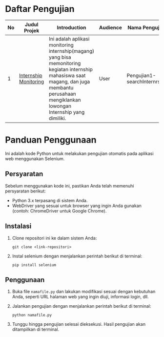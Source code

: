 # Daftar Pengujian

| No  | Judul Projek                                      | Introduction                                                                                                                                                                                     | Audience | Nama Pengujian               | Link SQA                                                                                            |
| --- | ------------------------------------------------- | ------------------------------------------------------------------------------------------------------------------------------------------------------------------------------------------------ | -------- | ---------------------------- | --------------------------------------------------------------------------------------------------- |
| 1   | [Internship Monitoring](https://intermoni.my.id/) | Ini adalah aplikasi monitoring internship(magang) yang bisa memonitoring kegiatan internship mahasiswa saat magang, dan juga membantu perusahaan mengiklankan lowongan Internship yang dimiliki. | User     | Pengujian1-searchInternrship | [pengujian1](https://sqa-kareem.github.io/Dimas-Ardianto/InternMonitoringApp/Test-SearchInternship/) |

# Panduan Penggunaan

Ini adalah kode Python untuk melakukan pengujian otomatis pada aplikasi web menggunakan Selenium.

## Persyaratan

Sebelum menggunakan kode ini, pastikan Anda telah memenuhi persyaratan berikut:

- Python 3.x terpasang di sistem Anda.
- WebDriver yang sesuai untuk browser yang ingin Anda gunakan (contoh: ChromeDriver untuk Google Chrome).

## Instalasi

1. Clone repositori ini ke dalam sistem Anda:

   ```
   git clone <link-repositori>
   ```

2. Instal selenium dengan menjalankan perintah berikut di terminal:

   ```
   pip install selenium
   ```

## Penggunaan

1. Buka file `namafile.py` dan lakukan modifikasi sesuai dengan kebutuhan Anda, seperti URL halaman web yang ingin diuji, informasi login, dll.

2. Jalankan pengujian dengan menjalankan perintah berikut di terminal:

   ```
   python namafile.py
   ```

3. Tunggu hingga pengujian selesai dieksekusi. Hasil pengujian akan ditampilkan di terminal.
